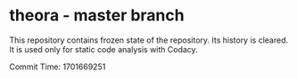 # theora - master branch

This repository contains frozen state of the repository.
Its history is cleared. It is used only for static code
analysis with Codacy.

Commit Time: 1701669251